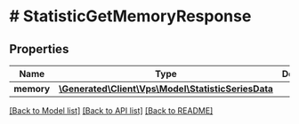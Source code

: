 # # StatisticGetMemoryResponse

## Properties

Name | Type | Description | Notes
------------ | ------------- | ------------- | -------------
**memory** | [**\Generated\Client\Vps\Model\StatisticSeriesData**](StatisticSeriesData.md) |  | [optional]

[[Back to Model list]](../../README.md#models) [[Back to API list]](../../README.md#endpoints) [[Back to README]](../../README.md)
